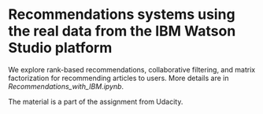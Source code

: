 # Recommendations systems using the real data from the IBM Watson Studio platform

We explore rank-based recommendations, collaborative filtering, and matrix factorization for recommending articles to users.
More details are in _Recommendations_with_IBM.ipynb_.

The material is a part of the assignment from Udacity.
